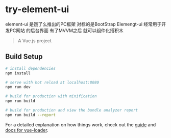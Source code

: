 # try-element-ui
element-ui 是饿了么推出的PC框架
对标的是BootStrap
Elemengt-ui 经常用于开发PC网站 的后台界面
有了MVVM之后  就可以组件化搭积木

> A Vue.js project

## Build Setup

``` bash
# install dependencies
npm install

# serve with hot reload at localhost:8080
npm run dev

# build for production with minification
npm run build

# build for production and view the bundle analyzer report
npm run build --report
```

For a detailed explanation on how things work, check out the [guide](http://vuejs-templates.github.io/webpack/) and [docs for vue-loader](http://vuejs.github.io/vue-loader).

